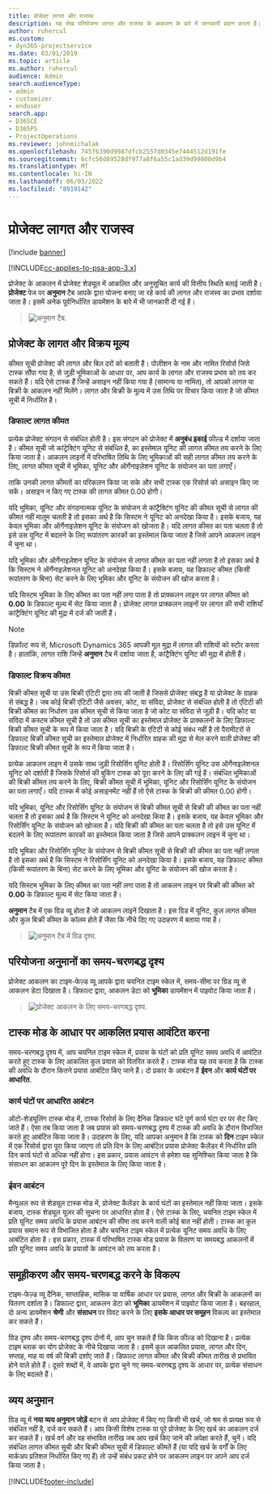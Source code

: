 ```yaml
---
title: प्रोजेक्ट लागत और राजस्व
description: यह लेख परियोजना लागत और राजस्व के आकलन के बारे में जानकारी प्रदान करता है।
author: ruhercul
ms.custom:
- dyn365-projectservice
ms.date: 03/01/2019
ms.topic: article
ms.author: ruhercul
audience: Admin
search.audienceType:
- admin
- customizer
- enduser
search.app:
- D365CE
- D365PS
- ProjectOperations
ms.reviewer: johnmichalak
ms.openlocfilehash: 745f6390d9987dfcb2557d0345e7444512d191fe
ms.sourcegitcommit: 6cfc50d89528df977a8f6a55c1ad39d99800d9b4
ms.translationtype: MT
ms.contentlocale: hi-IN
ms.lasthandoff: 06/03/2022
ms.locfileid: "8919142"
---
```

# <a name="project-costs-and-revenue"></a>प्रोजेक्ट लागत और राजस्व

[!include [banner](../includes/psa-now-project-operations.md)]

[!INCLUDE[cc-applies-to-psa-app-3.x](../includes/cc-applies-to-psa-app-3x.md)]

प्रोजेक्ट के आकलन में प्रोजेक्ट शेड्यूल में आकलित और अनुसूचित कार्य की वित्तीय स्थिति बताई जाती है। **प्रोजेक्ट** पेज पर **अनुमान** टैब आपके द्वारा योजना बनाए जा रहे कार्य की लागत और राजस्व का प्रभाव दर्शाया जाता है। इसमें अनेक पूर्वनिर्धारित डायमेंशन के बारे में भी जानकारी दी गई है। 

> ![अनुमान टैब.](media/project-5.png)

## <a name="cost-and-sales-values-of-the-project"></a>प्रोजेक्ट के लागत और विक्रय मूल्य

कीमत सूची प्रोजेक्ट की लागत और बिल दरों को बताती है। पोज़ीशन के नाम और नामित रिसोर्स जिसे टास्क सौंपा गया है, से जुड़ी भूमिकाओं के आधार पर, आप कार्य के लागत और राजस्व प्रभाव को तय कर सकते हैं। यदि ऐसे टास्क हैं जिन्हें असाइन नहीं किया गया है (सामान्य या नामित), तो आपको लागत या बिक्री के आकलन नहीं मिलेंगे। लागत और बिक्री के मूल्य में उस तिथि पर विचार किया जाता है जो कीमत सूची में निर्धारित है।

### <a name="default-cost-price"></a>डिफाल्ट लागत कीमत  

प्रत्येक प्रोजेक्ट संगठन से संबंधित होती है। इस संगठन को प्रोजेक्ट में **अनुबंध इकाई** फील्ड में दर्शाया जाता है। कीमत सूची जो कांट्रेक्टिंग यूनिट से संबंधित है, का इस्तेमाल यूनिट की लागत कीमत तय करने के लिए किया जाता है। आकलन लाइनों में परिभाषित तिथि के लिए भूमिकाओं की सही लागत कीमत तय करने के लिए, लागत कीमत सूची में भूमिका, यूनिट और ऑर्गेनाइज़ेशन यूनिट के संयोजन का पता लगाएँ। 

ताकि उनकी लागत कीमतों का परिकलन किया जा सके और सभी टास्क एक रिसोर्स को असाइन किए जा सकें। असाइन न किए गए टास्क की लागत कीमत 0.00 होगी।

यदि भूमिका, यूनिट और संगठनात्मक यूनिट के संयोजन से कांट्रैक्टिंग यूनिट की कीमत सूची से लागत की कीमत नहीं मालूम चलती है तो इसका अर्थ है कि सिस्टम ने यूनिट को अनदेखा किया है। इसके बजाय, यह केवल भूमिका और ऑर्गेनाइज़ेशन यूनिट के संयोजन को खोजता है। यदि लागत कीमत का पता चलता है तो इसे उस यूनिट में बदलने के लिए रूपांतरण कारकों का इस्तेमाल किया जाता है जिसे आपने आकलन लाइन में चुना था।

यदि भूमिका और ऑर्गेनाइज़ेशन यूनिट के संयोजन से लागत कीमत का पता नहीं लगता है तो इसका अर्थ है कि सिस्टम ने ऑर्गेनाइज़ेशनल यूनिट को अनदेखा किया है। इसके बजाय, यह डिफाल्ट कीमत (किसी रूपांतरण के बिना) सेट करने के लिए भूमिका और यूनिट के संयोजन की खोज करता है।

यदि सिस्टम भूमिका के लिए कीमत का पता नहीं लगा पाता है तो प्राक्कलन लाइन पर लागत कीमत को **0.00** के डिफाल्ट मूल्य में सेट किया जाता है। प्रोजेक्ट लागत प्राक्कलन लाइनों पर लागत की सभी राशियाँ कांट्रैक्टिंग यूनिट की मुद्रा में दर्ज की जाती हैं।

> [!NOTE]
> डिफ़ॉल्ट रूप से, Microsoft Dynamics 365 आपकी मूल मुद्रा में लागत की राशियों को स्टोर करता है। हालांकि, लागत राशि जिन्हें **अनुमान** टैब में दर्शाया जाता है, कांट्रैक्टिंग यूनिट की मुद्रा में होती हैं।  

### <a name="default-sales-price"></a>डिफाल्ट विक्रय कीमत 

बिक्री कीमत सूची या उस बिक्री एंटिटी द्वारा तय की जाती है जिससे प्रोजेक्ट संबद्ध है या प्रोजेक्ट के ग्राहक से संबद्ध है। जब कोई बिक्री एंटिटी जैसे अवसर, कोट, या संविदा, प्रोजेक्ट से संबंधित होती है तो एंटिटी की बिक्री कीमत का निर्धारण उस कीमत सूची से किया जाता है जो कोट या संविदा से जुड़ी है। यदि कोट या संविदा में कस्टम कीमत सूची है तो उस कीमत सूची का इस्तेमाल प्रोजेक्ट के प्राक्कलनों के लिए डिफाल्ट बिक्री कीमत सूची के रूप में किया जाता है। यदि बिक्री के एंटिटी से कोई संबंध नहीं है तो पैरामीटरों से डिफाल्ट बिक्री कीमत सूची का इस्तेमाल प्रोजेक्ट में निर्धारित ग्राहक की मुद्रा से मेल करने वाली प्रोजेक्ट की डिफाल्ट बिक्री कीमत सूची के रूप में किया जाता है।

प्रत्येक आकलन लाइन में उसके साथ जुड़ी रिसोर्सिग यूनिट होती है। रिसोर्सिंग यूनिट उस ऑर्गेनाइज़ेशनल यूनिट को दर्शाती है जिसके रिसोर्स की बुकिंग टास्क को पूरा करने के लिए की गई है। संबंधित भूमिकाओं की बिक्री कीमत तय करने के लिए, बिक्री कीमत सूची में भूमिका, यूनिट और रिसोर्सिंग यूनिट के संयोजन का पता लगाएँ। यदि टास्क में कोई असाइनमेंट नहीं हैं तो ऐसे टास्क के बिक्री की कीमत 0.00 होगी।

यदि भूमिका, यूनिट और रिसोर्सिंग यूनिट के संयोजन से बिक्री कीमत सूची से बिक्री की कीमत का पता नहीं चलता है तो इसका अर्थ है कि सिस्टम ने यूनिट को अनदेखा किया है। इसके बजाय, यह केवल भूमिका और रिसोर्सिंग यूनिट के संयोजन को खोजता है। यदि बिक्री की कीमत का पता चलता है तो इसे उस यूनिट में बदलने के लिए रूपांतरण कारकों का इस्तेमाल किया जाता है जिसे आपने प्राक्कलन लाइन में चुना था। 

यदि भूमिका और रिसोर्सिंग यूनिट के संयोजन से बिक्री कीमत सूची से बिक्री की कीमत का पता नहीं लगता है तो इसका अर्थ है कि सिस्टम ने रिसोर्सिंग यूनिट को अनदेखा किया है। इसके बजाय, यह डिफाल्ट कीमत (किसी रूपांतरण के बिना) सेट करने के लिए भूमिका और यूनिट के संयोजन की खोज करता है।

यदि सिस्टम भूमिका के लिए कीमत का पता नहीं लगा पाता है तो आकलन लाइन पर बिक्री की कीमत को **0.00** के डिफाल्ट मूल्य में सेट किया जाता है।

**अनुमान** टैब में एक ग्रिड व्यू होता है जो आकलन लाइनें दिखाता है। इस ग्रिड में यूनिट, कुल लागत कीमत और कुल बिक्री कीमत के कॉलम होते हैं जैसा कि नीचे दिए गए उदाहरण में बताया गया है। 

> ![अनुमान टैब में ग्रिड दृश्य.](media/project-6.png)

## <a name="time-phased-view-of-project-estimates"></a>परियोजना अनुमानों का समय-चरणबद्ध दृश्य

प्रोजेक्ट आकलन का टाइम-फेज़्ड व्यू आपके द्वारा चयनित टाइम स्केल में, समय-सीमा पर ग्रिड व्यू से आकलन डेटा दिखाता है। डिफाल्ट द्वारा, आकलन डेटा को **भूमिका** डायमेंशन में पाइवोट किया जाता है।

> ![प्रोजेक्ट आकलन के लिए समय-चरणबद्ध दृश्य.](media/project-7.png)

## <a name="allocating-estimated-effort-based-on-the-task-mode"></a>टास्क मोड के आधार पर आकलित प्रयास आवंटित करना

समय-चरणबद्ध दृश्य में, आप चयनित टाइम स्केल में, प्रयास के घंटों को प्रति यूनिट समय अवधि में आवंटित करते हुए टास्क के लिए आकलित कुल प्रयास को वितरित करते हैं। टास्क मोड यह तय करता है कि टास्क की अवधि के दौरान कितने प्रयास आबंटित किए जाने हैं। दो प्रकार के आबंटन हैं **ईवन** और **कार्य घंटों पर आधारित**.

### <a name="work-hours-based-allocation"></a>कार्य घंटों पर आधारित आबंटन
 
ऑटो-शेड्यूलिंग टास्क मोड में, टास्क रिसोर्स के लिए दैनिक डिफाल्ट घंटे पूर्ण कार्य घंटा दर पर सेट किए जाते हैं। ऐसा तब किया जाता है जब प्रयास को समय-चरणबद्ध दृश्य में टास्क की अवधि के दौरान विभाजित करते हुए आबंटित किया जाता है। उदाहरण के लिए, यदि आपका अनुमान है कि टास्क को **दिन** टाइम स्केल में एक रिसोर्स द्वारा पूरा किया जाएगा तो प्रति दिन के लिए आबंटित प्रयास प्रोजेक्ट कैलेंडर में निर्धारित प्रति दिन कार्य घंटों से अधिक नहीं होगा। इस प्रकार, प्रयास आवंटन से हमेशा यह सुनिश्चित किया जाता है कि संसाधन का आकलन पूरे दिन के इस्तेमाल के लिए किया जाता है।

### <a name="even-allocation"></a>ईवन आबंटन

मैन्युअल रूप से शेड्यूल टास्क मोड में, प्रोजेक्ट कैलेंडर के कार्य घंटों का इस्तेमाल नहीं किया जाता। इसके बजाय, टास्क शेड्यूल यूज़र की सूचना पर आधारित होता है। ऐसे टास्क के लिए, चयनित टाइम स्केल में प्रति यूनिट समय अवधि के प्रयास आबंटन की सीमा तय करने वाली कोई बात नहीं होती। टास्क का कुल प्रयास समान रूप से विभाजित होता है और चयनित टाइम स्केल में प्रत्येक यूनिट समय अवधि के लिए आबंटित होता है। इस प्रकार, टास्क में परिभाषित टास्क मोड प्रयास के वितरण या समयबद्ध आकलनों में प्रति यूनिट समय अवधि के प्रयासों के आवंटन को तय करता है।

## <a name="grouping-and-time-phasing-options"></a>समूहीकरण और समय-चरणबद्ध करने के विकल्प

टाइम-फेज़्ड व्यू दैनिक, साप्ताहिक, मासिक या वार्षिक आधार पर प्रयास, लागत और बिक्री के आकलनों का वितरण दर्शाता है। डिफाल्ट द्वारा, आकलन डेटा को **भूमिका** डायमेंशन में पाइवोट किया जाता है। बहरहाल, दो अन्य डायमेंशन **श्रेणी** और **संसाधन** पर पिवट करने के लिए **इसके आधार पर समूहन** विकल्प का इस्तेमाल कर सकते हैं।

ग्रिड दृश्य और समय-चरणबद्ध दृश्य दोनों में, आप चुन सकते हैं कि किस फील्ड को दिखाना है। प्रत्येक टाइम ब्लाक का योग प्रोजेक्ट के नीचे दिखाया जाता है। इसमें कुल आकलित प्रयास, लागत और दिन, सप्ताह, माह या वर्ष की बिक्री दर्शाए जाते हैं। डिफाल्ट लागत कीमत और बिक्री कीमत तारीख से प्रभावित होने वाले होते हैं। दूसरे शब्दों में, वे आपके द्वारा चुने गए समय-चरणबद्ध दृश्य के आधार पर, प्रत्येक संसाधन के लिए बदलते हैं।

## <a name="expense-estimates"></a>व्यय अनुमान

ग्रिड व्यू में **नया व्यय अनुमान जोड़ें** बटन से आप प्रोजेक्ट में किए गए किसी भी खर्च, जो श्रम से प्रत्यक्ष रूप से संबंधित नहीं है, दर्ज कर सकते हैं। आप किसी विशेष टास्क या पूरे प्रोजेक्ट के लिए खर्च का आकलन दर्ज कर सकते हैं। खर्च वर्ग और वह संभावित तारीख जब आप खर्च किए जाने की अपेक्षा करते हैं, चुनें। यदि संबंधित लागत कीमत सूची और बिक्री कीमत सूची में डिफाल्ट कीमतें हैं (या यदि खर्च के वर्गों के लिए मार्कअप प्रतिशत निर्धारित किए गए हैं) तो उन्हें संबंध प्रकट होने पर आकलन लाइन पर अपने आप दर्ज किया जाता है।


[!INCLUDE[footer-include](../includes/footer-banner.md)]
